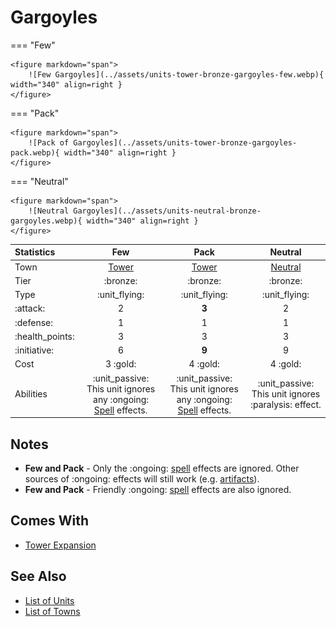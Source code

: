 # Gargoyles

=== "Few"

    <figure markdown="span">
        ![Few Gargoyles](../assets/units-tower-bronze-gargoyles-few.webp){ width="340" align=right }
    </figure>

=== "Pack"

    <figure markdown="span">
        ![Pack of Gargoyles](../assets/units-tower-bronze-gargoyles-pack.webp){ width="340" align=right }
    </figure>

=== "Neutral"

    <figure markdown="span">
        ![Neutral Gargoyles](../assets/units-neutral-bronze-gargoyles.webp){ width="340" align=right }
    </figure>


| Statistics | Few | Pack | Neutral |
| :--- | :---: | :---: | :---: |
| Town | [Tower](../towns/tower.md) | [Tower](../towns/tower.md) | [Neutral](../towns/neutral.md) |
| Tier | :bronze: | :bronze: | :bronze: |
| Type | :unit_flying: | :unit_flying: | :unit_flying: |
| :attack: | 2 | **3** | 2 |
| :defense: | 1 | 1 | 1 |
| :health_points: | 3 | 3 | 3 |
| :initiative: | 6 | **9** | 9 |
| Cost | 3 :gold: | 4 :gold: | 4 :gold: |
| Abilities | :unit_passive: This unit ignores any :ongoing: [Spell](../spells/index.md) effects. | :unit_passive: This unit ignores any :ongoing: [Spell](../spells/index.md) effects. | :unit_passive: This unit ignores :paralysis: effect. |


## Notes

- **Few and Pack** - Only the :ongoing: [spell](../spells/index.md) effects are ignored. Other sources of :ongoing: effects will still work (e.g. [artifacts](../artifacts/index.md)).
- **Few and Pack** - Friendly :ongoing: [spell](../spells/index.md) effects are also ignored.


## Comes With

- [Tower Expansion](../content/tower_expansion.md)


## See Also

- [List of Units](index.md)
- [List of Towns](../towns/index.md)